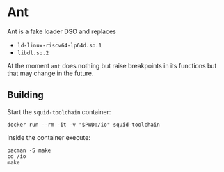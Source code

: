 # Ant

Ant is a fake loader DSO and replaces
- `ld-linux-riscv64-lp64d.so.1`
- `libdl.so.2`

At the moment `ant` does nothing but raise breakpoints in its functions
but that may change in the future.

## Building
Start the `squid-toolchain` container:
```
docker run --rm -it -v "$PWD:/io" squid-toolchain
```

Inside the container execute:
```
pacman -S make
cd /io
make
```

